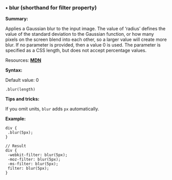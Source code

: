 ### <a name="blur"></a> &#8226; blur (shorthand for filter property)
**Summary:**

Applies a Gaussian blur to the input image. The value of ‘radius’ defines the value of the standard deviation to the Gaussian function, or how many pixels on the screen blend into each other, so a larger value will create more blur. If no parameter is provided, then a value 0 is used. The parameter is specified as a CSS length, but does not accept percentage values.

Resources: **[MDN](https://developer.mozilla.org/en-US/docs/Web/CSS/filter#blur())**

**Syntax:**

Default value: 0

    .blur(length)

**Tips and tricks:**

If you omit units, `blur` adds `px` automatically. 
  
**Example:**

    div {
     .blur(5px);
    }
    
    // Result
    div {
     -webkit-filter: blur(5px);
     -moz-filter: blur(5px);
     -ms-filter: blur(5px);
     filter: blur(5px);
    } 

